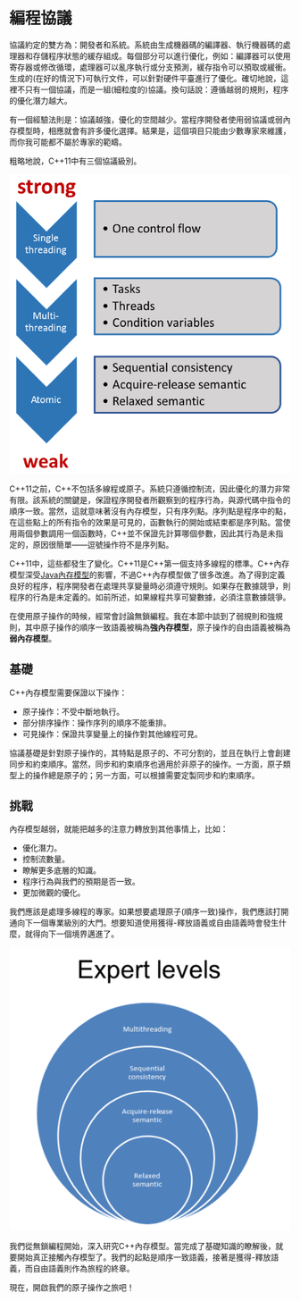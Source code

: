 # 編程協議

協議約定的雙方為：開發者和系統。系統由生成機器碼的編譯器、執行機器碼的處理器和存儲程序狀態的緩存組成。每個部分可以進行優化，例如：編譯器可以使用寄存器或修改循環，處理器可以亂序執行或分支預測，緩存指令可以預取或緩衝。生成的(在好的情況下)可執行文件，可以針對硬件平臺進行了優化。確切地說，這裡不只有一個協議，而是一組(細粒度的)協議。換句話說：遵循越弱的規則，程序的優化潛力越大。

有一個經驗法則是：協議越強，優化的空間越少。當程序開發者使用弱協議或弱內存模型時，相應就會有許多優化選擇。結果是，這個項目只能由少數專家來維護，而你我可能都不屬於專家的範疇。

粗略地說，C++11中有三個協議級別。

![](../../../images/detail/memory-model/1.png)

C++11之前，C++不包括多線程或原子。系統只遵循控制流，因此優化的潛力非常有限。該系統的關鍵是，保證程序開發者所觀察到的程序行為，與源代碼中指令的順序一致。當然，這就意味著沒有內存模型，只有序列點。序列點是程序中的點，在這些點上的所有指令的效果是可見的，函數執行的開始或結束都是序列點。當使用兩個參數調用一個函數時，C++並不保證先計算哪個參數，因此其行為是未指定的，原因很簡單——逗號操作符不是序列點。

C++11中，這些都發生了變化。C++11是C++第一個支持多線程的標準。C++內存模型深受[Java內存模型]( https://en.wikipedia.org/wiki/Java_memory_model)的影響，不過C++內存模型做了很多改進。為了得到定義良好的程序，程序開發者在處理共享變量時必須遵守規則。如果存在數據競爭，則程序的行為是未定義的。如前所述，如果線程共享可變數據，必須注意數據競爭。

在使用原子操作的時候，經常會討論無鎖編程。我在本節中談到了弱規則和強規則，其中原子操作的順序一致語義被稱為**強內存模型**，原子操作的自由語義被稱為**弱內存模型**。

## 基礎

C++內存模型需要保證以下操作：

* 原子操作：不受中斷地執行。
* 部分排序操作：操作序列的順序不能重排。
* 可見操作：保證共享變量上的操作對其他線程可見。

協議基礎是針對原子操作的，其特點是原子的、不可分割的，並且在執行上會創建同步和約束順序。當然，同步和約束順序也適用於非原子的操作。一方面，原子類型上的操作總是原子的；另一方面，可以根據需要定製同步和約束順序。

## 挑戰

內存模型越弱，就能把越多的注意力轉放到其他事情上，比如：

* 優化潛力。
* 控制流數量。
* 瞭解更多底層的知識。
* 程序行為與我們的預期是否一致。
* 更加微觀的優化。

我們應該是處理多線程的專家。如果想要處理原子(順序一致)操作，我們應該打開通向下一個專業級別的大門。想要知道使用獲得-釋放語義或自由語義時會發生什麼，就得向下一個境界邁進了。

![](../../../images/detail/memory-model/2.png)

我們從無鎖編程開始，深入研究C++內存模型。當完成了基礎知識的瞭解後，就要開始真正接觸內存模型了。我們的起點是順序一致語義，接著是獲得-釋放語義，而自由語義則作為旅程的終章。

現在，開啟我們的原子操作之旅吧！